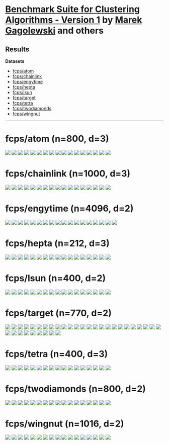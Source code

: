 # [Benchmark Suite for Clustering Algorithms - Version 1](https://github.com/gagolews/clustering_benchmarks_v1/) by [Marek Gagolewski](https://www.gagolewski.com) and others

## Results


**Datasets**

* [fcps/atom](#fcps_atom)
* [fcps/chainlink](#fcps_chainlink)
* [fcps/engytime](#fcps_engytime)
* [fcps/hepta](#fcps_hepta)
* [fcps/lsun](#fcps_lsun)
* [fcps/target](#fcps_target)
* [fcps/tetra](#fcps_tetra)
* [fcps/twodiamonds](#fcps_twodiamonds)
* [fcps/wingnut](#fcps_wingnut)

--------------------------------------------------------------------------------

# fcps/atom (n=800, d=3) <a name="fcps_atom"></a>

![](fcps/atom.labels0.png)
![](fcps/atom.fastcluster_average.png)
![](fcps/atom.fastcluster_centroid.png)
![](fcps/atom.fastcluster_complete.png)
![](fcps/atom.fastcluster_median.png)
![](fcps/atom.fastcluster_ward.png)
![](fcps/atom.fastcluster_weighted.png)
![](fcps/atom.Genie_G0.1.png)
![](fcps/atom.Genie_G0.3.png)
![](fcps/atom.Genie_G0.5.png)
![](fcps/atom.Genie_G0.7.png)
![](fcps/atom.Genie_G1.0.png)
![](fcps/atom.GIc.png)
![](fcps/atom.IcA.png)
![](fcps/atom.ITM.png)
![](fcps/atom.sklearn_kmeans.png)
![](fcps/atom.sklearn_gm.png)



# fcps/chainlink (n=1000, d=3) <a name="fcps_chainlink"></a>

![](fcps/chainlink.labels0.png)
![](fcps/chainlink.fastcluster_average.png)
![](fcps/chainlink.fastcluster_centroid.png)
![](fcps/chainlink.fastcluster_complete.png)
![](fcps/chainlink.fastcluster_median.png)
![](fcps/chainlink.fastcluster_ward.png)
![](fcps/chainlink.fastcluster_weighted.png)
![](fcps/chainlink.Genie_G0.1.png)
![](fcps/chainlink.Genie_G0.3.png)
![](fcps/chainlink.Genie_G0.5.png)
![](fcps/chainlink.Genie_G0.7.png)
![](fcps/chainlink.Genie_G1.0.png)
![](fcps/chainlink.GIc.png)
![](fcps/chainlink.IcA.png)
![](fcps/chainlink.ITM.png)
![](fcps/chainlink.sklearn_kmeans.png)
![](fcps/chainlink.sklearn_gm.png)



# fcps/engytime (n=4096, d=2) <a name="fcps_engytime"></a>

![](fcps/engytime.labels0.png)
![](fcps/engytime.labels1.png)
![](fcps/engytime.fastcluster_average.png)
![](fcps/engytime.fastcluster_centroid.png)
![](fcps/engytime.fastcluster_complete.png)
![](fcps/engytime.fastcluster_median.png)
![](fcps/engytime.fastcluster_ward.png)
![](fcps/engytime.fastcluster_weighted.png)
![](fcps/engytime.Genie_G0.1.png)
![](fcps/engytime.Genie_G0.3.png)
![](fcps/engytime.Genie_G0.5.png)
![](fcps/engytime.Genie_G0.7.png)
![](fcps/engytime.Genie_G1.0.png)
![](fcps/engytime.GIc.png)
![](fcps/engytime.IcA.png)
![](fcps/engytime.ITM.png)
![](fcps/engytime.sklearn_kmeans.png)
![](fcps/engytime.sklearn_gm.png)



# fcps/hepta (n=212, d=3) <a name="fcps_hepta"></a>

![](fcps/hepta.labels0.png)
![](fcps/hepta.fastcluster_average.png)
![](fcps/hepta.fastcluster_centroid.png)
![](fcps/hepta.fastcluster_complete.png)
![](fcps/hepta.fastcluster_median.png)
![](fcps/hepta.fastcluster_ward.png)
![](fcps/hepta.fastcluster_weighted.png)
![](fcps/hepta.Genie_G0.1.png)
![](fcps/hepta.Genie_G0.3.png)
![](fcps/hepta.Genie_G0.5.png)
![](fcps/hepta.Genie_G0.7.png)
![](fcps/hepta.Genie_G1.0.png)
![](fcps/hepta.GIc.png)
![](fcps/hepta.IcA.png)
![](fcps/hepta.ITM.png)
![](fcps/hepta.sklearn_kmeans.png)
![](fcps/hepta.sklearn_gm.png)



# fcps/lsun (n=400, d=2) <a name="fcps_lsun"></a>

![](fcps/lsun.labels0.png)
![](fcps/lsun.fastcluster_average.png)
![](fcps/lsun.fastcluster_centroid.png)
![](fcps/lsun.fastcluster_complete.png)
![](fcps/lsun.fastcluster_median.png)
![](fcps/lsun.fastcluster_ward.png)
![](fcps/lsun.fastcluster_weighted.png)
![](fcps/lsun.Genie_G0.1.png)
![](fcps/lsun.Genie_G0.3.png)
![](fcps/lsun.Genie_G0.5.png)
![](fcps/lsun.Genie_G0.7.png)
![](fcps/lsun.Genie_G1.0.png)
![](fcps/lsun.GIc.png)
![](fcps/lsun.IcA.png)
![](fcps/lsun.ITM.png)
![](fcps/lsun.sklearn_kmeans.png)
![](fcps/lsun.sklearn_gm.png)



# fcps/target (n=770, d=2) <a name="fcps_target"></a>

![](fcps/target.labels1.png)
![](fcps/target.fastcluster_average.png)
![](fcps/target.fastcluster_centroid.png)
![](fcps/target.fastcluster_complete.png)
![](fcps/target.fastcluster_median.png)
![](fcps/target.fastcluster_ward.png)
![](fcps/target.fastcluster_weighted.png)
![](fcps/target.Genie_G0.1.png)
![](fcps/target.Genie_G0.3.png)
![](fcps/target.Genie_G0.5.png)
![](fcps/target.Genie_G0.7.png)
![](fcps/target.Genie_G1.0.png)
![](fcps/target.GIc.png)
![](fcps/target.IcA.png)
![](fcps/target.ITM.png)
![](fcps/target.sklearn_kmeans.png)
![](fcps/target.sklearn_gm.png)
![](fcps/target.labels0.png)
![](fcps/target.fastcluster_average.png)
![](fcps/target.fastcluster_centroid.png)
![](fcps/target.fastcluster_complete.png)
![](fcps/target.fastcluster_median.png)
![](fcps/target.fastcluster_ward.png)
![](fcps/target.fastcluster_weighted.png)
![](fcps/target.Genie_G0.1.png)
![](fcps/target.Genie_G0.3.png)
![](fcps/target.Genie_G0.5.png)
![](fcps/target.Genie_G0.7.png)
![](fcps/target.Genie_G1.0.png)
![](fcps/target.GIc.png)
![](fcps/target.IcA.png)
![](fcps/target.ITM.png)
![](fcps/target.sklearn_kmeans.png)
![](fcps/target.sklearn_gm.png)



# fcps/tetra (n=400, d=3) <a name="fcps_tetra"></a>

![](fcps/tetra.labels0.png)
![](fcps/tetra.fastcluster_average.png)
![](fcps/tetra.fastcluster_centroid.png)
![](fcps/tetra.fastcluster_complete.png)
![](fcps/tetra.fastcluster_median.png)
![](fcps/tetra.fastcluster_ward.png)
![](fcps/tetra.fastcluster_weighted.png)
![](fcps/tetra.Genie_G0.1.png)
![](fcps/tetra.Genie_G0.3.png)
![](fcps/tetra.Genie_G0.5.png)
![](fcps/tetra.Genie_G0.7.png)
![](fcps/tetra.Genie_G1.0.png)
![](fcps/tetra.GIc.png)
![](fcps/tetra.IcA.png)
![](fcps/tetra.ITM.png)
![](fcps/tetra.sklearn_kmeans.png)
![](fcps/tetra.sklearn_gm.png)



# fcps/twodiamonds (n=800, d=2) <a name="fcps_twodiamonds"></a>

![](fcps/twodiamonds.labels0.png)
![](fcps/twodiamonds.fastcluster_average.png)
![](fcps/twodiamonds.fastcluster_centroid.png)
![](fcps/twodiamonds.fastcluster_complete.png)
![](fcps/twodiamonds.fastcluster_median.png)
![](fcps/twodiamonds.fastcluster_ward.png)
![](fcps/twodiamonds.fastcluster_weighted.png)
![](fcps/twodiamonds.Genie_G0.1.png)
![](fcps/twodiamonds.Genie_G0.3.png)
![](fcps/twodiamonds.Genie_G0.5.png)
![](fcps/twodiamonds.Genie_G0.7.png)
![](fcps/twodiamonds.Genie_G1.0.png)
![](fcps/twodiamonds.GIc.png)
![](fcps/twodiamonds.IcA.png)
![](fcps/twodiamonds.ITM.png)
![](fcps/twodiamonds.sklearn_kmeans.png)
![](fcps/twodiamonds.sklearn_gm.png)



# fcps/wingnut (n=1016, d=2) <a name="fcps_wingnut"></a>

![](fcps/wingnut.labels0.png)
![](fcps/wingnut.fastcluster_average.png)
![](fcps/wingnut.fastcluster_centroid.png)
![](fcps/wingnut.fastcluster_complete.png)
![](fcps/wingnut.fastcluster_median.png)
![](fcps/wingnut.fastcluster_ward.png)
![](fcps/wingnut.fastcluster_weighted.png)
![](fcps/wingnut.Genie_G0.1.png)
![](fcps/wingnut.Genie_G0.3.png)
![](fcps/wingnut.Genie_G0.5.png)
![](fcps/wingnut.Genie_G0.7.png)
![](fcps/wingnut.Genie_G1.0.png)
![](fcps/wingnut.GIc.png)
![](fcps/wingnut.IcA.png)
![](fcps/wingnut.ITM.png)
![](fcps/wingnut.sklearn_kmeans.png)
![](fcps/wingnut.sklearn_gm.png)



